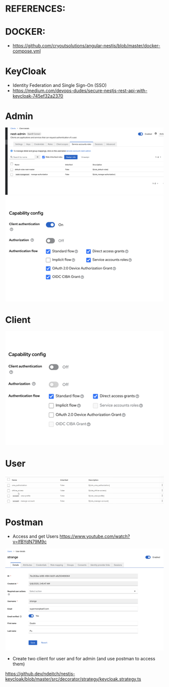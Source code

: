 # REFERENCES:

# DOCKER:

- https://github.com/cryoutsolutions/angular-nestjs/blob/master/docker-compose.yml

# KeyCloak

- Identity Federation and Single Sign-On (SSO)
- https://medium.com/devops-dudes/secure-nestjs-rest-api-with-keycloak-745ef32a2370

# Admin

![alt text](image.png) ![alt text](images/image.png)

# Client

![alt text](images/image2.png)

# User

![alt text](images/user-role.png)

# Postman

- Access and get Users https://www.youtube.com/watch?v=lfBYdN79M9c

![alt text](images/image1.png)

- Create two client for user and for admin (and use postman to access them)

https://github.dev/ndeitch/nestjs-keycloak/blob/master/src/decorator/strategy/keycloak.strategy.ts

